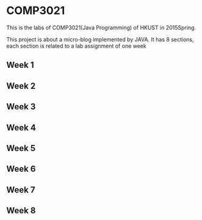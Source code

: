 # COMP3021
This is the labs of COMP3021(Java Programming) of HKUST in 2015Spring.


This project is about a micro-blog implemented by JAVA.
It has 8 sections, each section is related to a lab assignment of one week

## Week 1
## Week 2
## Week 3
## Week 4
## Week 5
## Week 6
## Week 7
## Week 8


